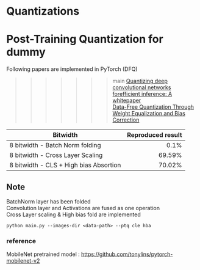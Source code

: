 # Quantizations
# Post-Training Quantization for dummy
Following papers are implemented in PyTorch (DFQ)
>>>>>>> main
[Quantizing deep convolutional networks forefficient inference: A whitepaper](https://arxiv.org/abs/1806.08342) <br />
[Data-Free Quantization Through Weight Equalization and Bias Correction](https://arxiv.org/abs/1906.04721) <br />

| Bitwidth      | Reproduced result | 
|-----------|---------:|
| 8 bitwidth - Batch Norm folding |    0.1%    | 
| 8 bitwidth - Cross Layer Scaling|    69.59%    | 
| 8 bitwidth - CLS + High bias Absortion | 70.02% |


## Note
BatchNorm layer has been folded<br />
Convolution layer and Activations are fused as one operation<br />
Cross Layer scaling & High bias fold are implemented <br />

```
python main.py --images-dir <data-path> --ptq cle hba
```

### reference
MobileNet pretrained model : https://github.com/tonylins/pytorch-mobilenet-v2
